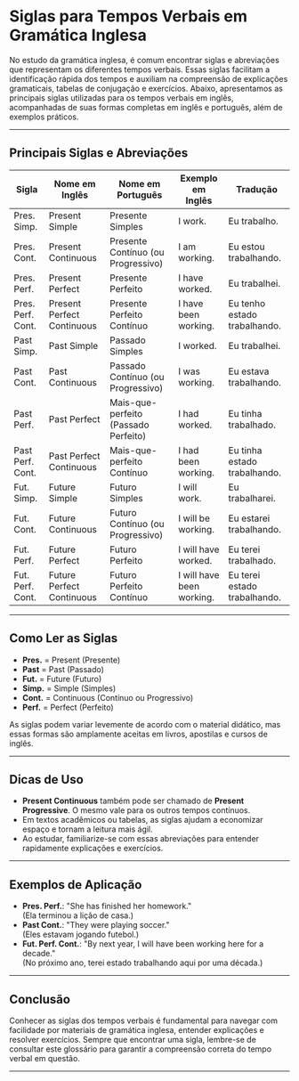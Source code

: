 
# Siglas para Tempos Verbais em Gramática Inglesa

No estudo da gramática inglesa, é comum encontrar siglas e abreviações que representam os diferentes tempos verbais. Essas siglas facilitam a identificação rápida dos tempos e auxiliam na compreensão de explicações gramaticais, tabelas de conjugação e exercícios. Abaixo, apresentamos as principais siglas utilizadas para os tempos verbais em inglês, acompanhadas de suas formas completas em inglês e português, além de exemplos práticos.

---

## Principais Siglas e Abreviações

| Sigla         | Nome em Inglês                | Nome em Português                | Exemplo em Inglês         | Tradução                  |
|---------------|------------------------------|----------------------------------|---------------------------|---------------------------|
| Pres. Simp.   | Present Simple               | Presente Simples                 | I work.                   | Eu trabalho.              |
| Pres. Cont.   | Present Continuous           | Presente Contínuo (ou Progressivo)| I am working.             | Eu estou trabalhando.     |
| Pres. Perf.   | Present Perfect              | Presente Perfeito                | I have worked.            | Eu trabalhei.             |
| Pres. Perf. Cont. | Present Perfect Continuous | Presente Perfeito Contínuo        | I have been working.      | Eu tenho estado trabalhando.|
| Past Simp.    | Past Simple                  | Passado Simples                  | I worked.                 | Eu trabalhei.             |
| Past Cont.    | Past Continuous              | Passado Contínuo (ou Progressivo) | I was working.            | Eu estava trabalhando.    |
| Past Perf.    | Past Perfect                 | Mais-que-perfeito (Passado Perfeito)| I had worked.         | Eu tinha trabalhado.      |
| Past Perf. Cont. | Past Perfect Continuous    | Mais-que-perfeito Contínuo        | I had been working.       | Eu tinha estado trabalhando.|
| Fut. Simp.    | Future Simple                | Futuro Simples                   | I will work.              | Eu trabalharei.           |
| Fut. Cont.    | Future Continuous            | Futuro Contínuo (ou Progressivo)  | I will be working.        | Eu estarei trabalhando.   |
| Fut. Perf.    | Future Perfect               | Futuro Perfeito                   | I will have worked.       | Eu terei trabalhado.      |
| Fut. Perf. Cont. | Future Perfect Continuous  | Futuro Perfeito Contínuo          | I will have been working. | Eu terei estado trabalhando.|

---

## Como Ler as Siglas

- **Pres.** = Present (Presente)
- **Past** = Past (Passado)
- **Fut.** = Future (Futuro)
- **Simp.** = Simple (Simples)
- **Cont.** = Continuous (Contínuo ou Progressivo)
- **Perf.** = Perfect (Perfeito)

As siglas podem variar levemente de acordo com o material didático, mas essas formas são amplamente aceitas em livros, apostilas e cursos de inglês.

---

## Dicas de Uso

- **Present Continuous** também pode ser chamado de **Present Progressive**. O mesmo vale para os outros tempos contínuos.
- Em textos acadêmicos ou tabelas, as siglas ajudam a economizar espaço e tornam a leitura mais ágil.
- Ao estudar, familiarize-se com essas abreviações para entender rapidamente explicações e exercícios.

---

## Exemplos de Aplicação

- **Pres. Perf.**: "She has finished her homework."  
  (Ela terminou a lição de casa.)
- **Past Cont.**: "They were playing soccer."  
  (Eles estavam jogando futebol.)
- **Fut. Perf. Cont.**: "By next year, I will have been working here for a decade."  
  (No próximo ano, terei estado trabalhando aqui por uma década.)

---

## Conclusão

Conhecer as siglas dos tempos verbais é fundamental para navegar com facilidade por materiais de gramática inglesa, entender explicações e resolver exercícios. Sempre que encontrar uma sigla, lembre-se de consultar este glossário para garantir a compreensão correta do tempo verbal em questão.

---
```